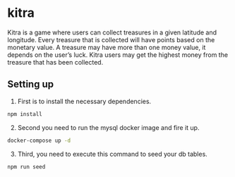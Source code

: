 # kitra
Kitra is a game where users can collect treasures in a given latitude and longitude. Every treasure that is collected will have points based on the monetary value. A treasure may have more than one money value, it depends on the user’s luck. Kitra users may get the highest money from the treasure that has been collected.

## Setting up
1. First is to install the necessary dependencies.
```bash
npm install
```

2. Second you need to run the mysql docker image and fire it up.
```bash
docker-compose up -d
```

3. Third, you need to execute this command to seed your db tables.
```bash
npm run seed
```

